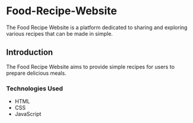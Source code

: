 # Food-Recipe-Website
The Food Recipe Website is a platform dedicated to sharing and exploring various recipes that can be made in simple.

## Introduction
The Food Recipe Website aims to provide simple recipes for users to prepare delicious meals.

### Technologies Used
- HTML
- CSS
- JavaScript
